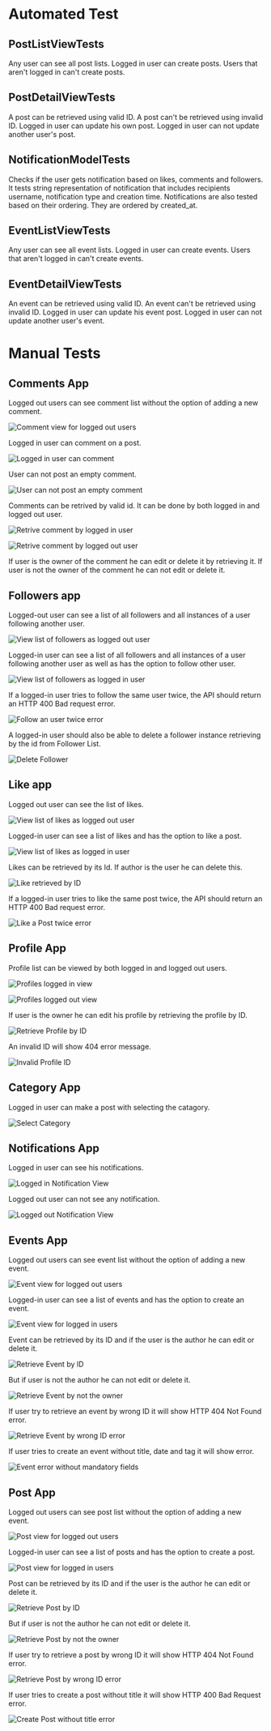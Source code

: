 # Automated Test

## PostListViewTests 

Any user can see all post lists. Logged in user can create posts. Users that aren't logged in can't create posts.

## PostDetailViewTests

A post can be retrieved using valid ID. A post can't be retrieved using invalid ID. Logged in user can update his own post. Logged in user can not update another 
user's post.


## NotificationModelTests

Checks if the user gets notification based on likes, comments and followers. It tests string representation of notification
that includes recipients username, notification type and creation time. Notifications are also tested based on their ordering. They are ordered by
created_at.

## EventListViewTests

Any user can see all event lists. Logged in user can create events. Users that aren't logged in can't create events.

## EventDetailViewTests

An event can be retrieved using valid ID. An event can't be retrieved using invalid ID. Logged in user can update his event post. Logged in user can not update another user's event.


# Manual Tests

## Comments App

Logged out users can see comment list without the option of adding a new comment.

![Comment view for logged out users](docs/readme/images/logoutcomment.png)

Logged in user can comment on a post.

![Logged in user can comment](docs/readme/images/logincratecomment.png)

User can not post an empty comment.

![User can not post an empty comment](docs/readme/images/emptycommentnotvalid.png)

Comments can be retrived by valid id. It can be done by both logged in and logged out user.

![Retrive comment by logged in user](docs/readme/images/retrievecommentloggedin.png)

![Retrive comment by logged out user](docs/readme/images/retrievecommentlogout.png)

If user is the owner of the comment he can edit or delete it by retrieving it. If user is not the owner of the comment he can not edit or delete it.

## Followers app

 Logged-out user can see a list of all followers and all instances of a user following another user. 

 ![View list of followers as logged out user](docs/readme/images/followersloggedout.png)

 Logged-in user can see a list of all followers and all instances of a user following another user as well as has the option to follow other user.

 ![View list of followers as logged in user](docs/readme/images/followersloggedin.png)

 If a logged-in user tries to follow the same user twice, the API should return an HTTP 400 Bad request error.

 ![Follow an user twice error](docs/readme/images/duplicatefollowerror.png)

 A logged-in user should also be able to delete a follower instance retrieving by the id from Follower List.

 ![Delete Follower](docs/readme/images/deletefollower.png)

 ## Like app

Logged out user can see the list of likes.

![View list of likes as logged out user](docs/readme/images/loggedoutlikes.png)

Logged-in user can see a list of likes and  has the option to like a post.

![View list of likes as logged in user](docs/readme/images/likesloggedin.png)

Likes can be retrieved by its Id. If author is the user he can delete this.

![Like retrieved by ID](docs/readme/images/likeretrievedbyId.png)

If a logged-in user tries to like the same post twice, the API should return an HTTP 400 Bad request error.

![Like a Post twice error](docs/readme/images/likingsameposttwiceerror.png)

## Profile App

Profile list can be viewed by both logged in and logged out users.

![Profiles logged in view](docs/readme/images/profilesloggedin.png)

![Profiles logged out view](docs/readme/images/profilesloggedout.png)

If user is the owner he can edit his profile by retrieving the profile by ID.

![Retrieve Profile by ID](docs/readme/images/retrieveprofilebyId.png)

An invalid ID will show 404 error message.

![Invalid Profile ID](docs/readme/images/InvalidIdprofile.png)

## Category App

Logged in user can make a post with selecting the catagory.

![Select Category](docs/readme/images/selectcategory.png)

## Notifications App

Logged in user can see his notifications.

![Logged in Notification View](docs/readme/images/loggedinNotificationview.png)

Logged out user can not see any notification.

![Logged out Notification View](docs/readme/images/loggedoutnotificationview.png)

## Events App

Logged out users can see event list without the option of adding a new event.

![Event view for logged out users](docs/readme/images/loggedouteventview.png)

Logged-in user can see a list of events and  has the option to create an event.

![Event view for logged in users](docs/readme/images/loggedineventview.png)


Event can be retrieved by its ID and if the user is the author he can edit or delete it.

![Retrieve Event by ID](docs/readme/images/eventretrievedbyID.png)

But if user is not the author he can not edit or delete it.

![Retrieve Event by not the owner](docs/readme/images/eventtretrievedbynotowner.png)

If user try to retrieve an event by wrong ID it will show HTTP 404 Not Found error.

![Retrieve Event by wrong ID error](docs/readme/images/wrongIdeventerror.png)

If user tries to create an event without title, date and tag it will show error.

![Event error without mandatory fields](docs/readme/images/eventerrorwithoutmandatoryfields.png)


## Post App

Logged out users can see post list without the option of adding a new event.

![Post view for logged out users](docs/readme/images/loggedoutpostview.png)

Logged-in user can see a list of posts and  has the option to create a post.

![Post view for logged in users](docs/readme/images/loggedinpostview.png)

Post can be retrieved by its ID and if the user is the author he can edit or delete it.

![Retrieve Post by ID](docs/readme/images/retrievepostbyID.png)

But if user is not the author he can not edit or delete it.

![Retrieve Post by not the owner](docs/readme/images/retrievepostbynotauthor.png)

If user try to retrieve a post by wrong ID it will show HTTP 404 Not Found error.

![Retrieve Post by wrong ID error](docs/readme/images/wrongIdPosterror.png)

If user tries to create a post without title it will show HTTP 400 Bad Request error.

![Create Post without title error](docs/readme/images/postwithouttitleerror.png)

